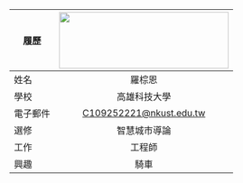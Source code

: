 |      履歷        |<img src="https://www.nkust.edu.tw/var/file/0/1000/img/513/182513897.png" width=300 height=100/>|
| ---------------- |:-----------------------------:|
| 姓名             |羅棕恩             |
| 學校             | 高雄科技大學                  |
| 電子郵件         | C109252221@nkust.edu.tw          |
| 選修             | 智慧城市導論                  |
| 工作            | 工程師           |
| 興趣             | 騎車                 |
